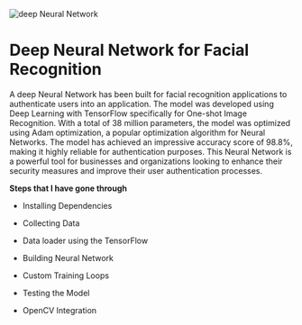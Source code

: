 ![deep Neural Network](https://user-images.githubusercontent.com/49786334/224503939-f8038122-34f2-4344-a337-e3c58e38de0a.png)
# **Deep Neural Network for Facial Recognition**

A deep Neural Network has been built for facial recognition applications to authenticate users into an application. The model was developed using Deep Learning with TensorFlow specifically for One-shot Image Recognition. With a total of 38 million parameters, the model was optimized using Adam optimization, a popular optimization algorithm for Neural Networks. The model has achieved an impressive accuracy score of 98.8%, making it highly reliable for authentication purposes. This Neural Network is a powerful tool for businesses and organizations looking to enhance their security measures and improve their user authentication processes.

**Steps that I have gone through**

- Installing Dependencies

- Collecting Data

- Data loader using the TensorFlow

- Building Neural Network

- Custom Training Loops

- Testing the Model

- OpenCV Integration

